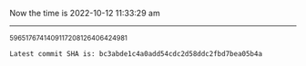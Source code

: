 Now the time is 2022-10-12 11:33:29 am

---

<small>5965176741409117208126406424981</small>

```txt
Latest commit SHA is: bc3abde1c4a0add54cdc2d58ddc2fbd7bea05b4a
```
